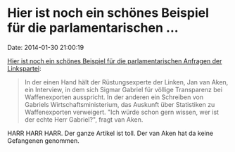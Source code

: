 Hier ist noch ein schönes Beispiel für die parlamentarischen \...
=================================================================

Date: 2014-01-30 21:00:19

[Hier ist noch ein schönes Beispiel für die parlamentarischen Anfragen
der
Linkspartei](http://www.n-tv.de/politik/Linker-spielt-mit-doppeltem-Gabriel-article12181261.html):

> In der einen Hand hält der Rüstungsexperte der Linken, Jan van Aken,
> ein Interview, in dem sich Sigmar Gabriel für völlige Transparenz bei
> Waffenexporten ausspricht. In der anderen ein Schreiben von Gabriels
> Wirtschaftsministerium, das Auskunft über Statistiken zu
> Waffenexporten verweigert. \"Ich würde schon gern wissen, wer ist der
> echte Herr Gabriel?\", fragt van Aken.

HARR HARR HARR. Der ganze Artikel ist toll. Der van Aken hat da keine
Gefangenen genommen.
